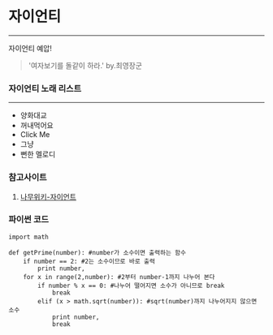 # 자이언티
---
자이언티 예압!
>'여자보기를 돌같이 하라.' by.최영장군

### 자이언티 노래 리스트
---
* 양화대교
* 꺼내먹어요
* Click Me
* 그냥
* 뻔한 멜로디

### 참고사이트
1. [나무위키-자이언트](https://namu.wiki/w/Zion.T)

### 파이썬 코드
~~~
import math 
 
def getPrime(number): #number가 소수이면 출력하는 함수
    if number == 2: #2는 소수이므로 바로 출력
        print number,
    for x in range(2,number): #2부터 number-1까지 나누어 본다
        if number % x == 0: #나누어 떨어지면 소수가 아니므로 break
            break
        elif (x > math.sqrt(number)): #sqrt(number)까지 나누어지지 않으면 소수
            print number,
            break
~~~